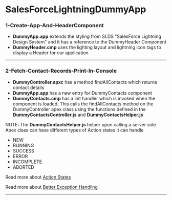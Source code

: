 # SalesForceLightningDummyApp

### 1-Create-App-And-HeaderComponent
* <b>DummyApp.app</b> extends the styling from SLDS "SalesForce Lightning Design System" and it has a reference to the DummyHeader Component
* <b>DummyHeader.cmp</b> uses the lighting layout and lightning icon tags to display a Header for our application

-----------------------------------------------------------------------------------------------------------------------------

### 2-Fetch-Contact-Records-Print-In-Console
* <b>DummyController.apxc</b> has a method findAllContacts which returns contact details
* <b>DummyApp.app</b> has a new entry for DummyContacts component
* <b>DummyContacts.cmp</b> has a init handler which is invoked when the component is loaded. This calls the findAllContacts method on the DummyController apex class using the functions defined in the <b>DummyContactsController.js</b> and <b>DummyContactsHelper.js</b>

NOTE: The <b>DummyContactsHelper.js</b> helper upon calling a server side Apex class can have different types of Action states it can handle
- NEW
- RUNNING
- SUCCESS
- ERROR
- INCOMPLETE
- ABORTED

Read more about
[Action States](https://developer.salesforce.com/docs/atlas.en-us.lightning.meta/lightning/controllers_server_actions_states.htm)

Read more about
[Better Exception Handling](https://developer.salesforce.com/blogs/2017/09/error-handling-best-practices-lightning-apex.html)

-----------------------------------------------------------------------------------------------------------------------------
